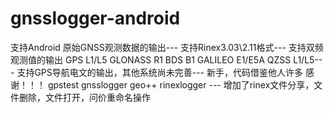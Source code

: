 # gnsslogger-android
支持Android 原始GNSS观测数据的输出---
支持Rinex3.03\2.11格式---
支持双频观测值的输出  GPS L1/L5 GLONASS R1 BDS B1 GALILEO E1/E5A QZSS L1/L5---
支持GPS导航电文的输出，其他系统尚未完善---
新手，代码借鉴他人许多 感谢！！！ gpstest gnsslogger geo++ rinexlogger ---
增加了rinex文件分享，文件删除，文件打开，问价重命名操作
